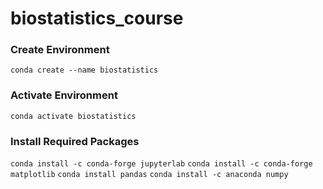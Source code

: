 # biostatistics_course
### Create Environment
`conda create --name biostatistics`
### Activate Environment
`conda activate biostatistics`
### Install Required Packages
`conda install -c conda-forge jupyterlab`
`conda install -c conda-forge matplotlib`
`conda install pandas`
`conda install -c anaconda numpy`